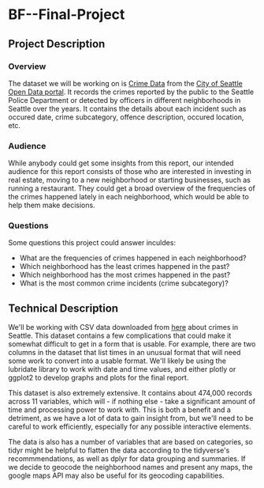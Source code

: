 # BF--Final-Project
## Project Description
### Overview

The dataset we will be working on is [Crime Data](https://data.seattle.gov/Public-Safety/Crime-Data/4fs7-3vj5) from the [City of Seattle Open Data portal](https://data.seattle.gov). It records the crimes reported by the public to the Seattle Police Department or detected by officers in different neighborhoods in Seattle over the years. It contains the details about each incident such as occured date, crime subcategory, offence description, occured location, etc.


### Audience

While anybody could get some insights from this report, our intended audience for this report consists of those who are interested in investing in real estate, moving to a new neighborhood or starting businesses, such as running a restaurant. They could get a broad overview of the frequencies of the crimes happened lately in each neighborhood, which would be able to help them make decisions.

### Questions

Some questions this project could answer inculdes:

- What are the frequencies of crimes happened in each neighborhood?
- Which neighborhood has the least crimes happened in the past?
- Which neighborhood has the most crimes happened in the past?
- What is the most common crime incidents (crime subcategory)?

## Technical Description

We'll be working with CSV data downloaded from [here](https://data.seattle.gov/Public-Safety/Crime-Data/4fs7-3vj5)
about crimes in Seattle. This dataset contains a few complications that could make it somewhat difficult to get
in a form that is usable. For example, there are two columns in the dataset that list times in an unusual format
that will need some work to convert into a usable format. We'll likely be using the lubridate library to work
with date and time values, and either plotly or ggplot2 to develop graphs and plots for the final report.

This dataset is also extremely extensive. It contains about 474,000 records across 11 variables, which will -
if nothing else - take a significant amount of time and processing power to work with. This is both a benefit
and a detriment, as we have a lot of data to gain insight from, but we'll need to be careful to work efficiently,
especially for any possible interactive elements.

The data is also has a number of variables that are based on categories, so tidyr might be helpful to flatten
the data according to the tidyverse's recommmendations, as well as dplyr for data grouping and summaries. If
we decide to geocode the neighborhood names and present any maps, the google maps API may also be useful
for its geocoding capabilities.
